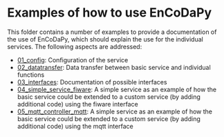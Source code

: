 # Examples of how to use EnCoDaPy
This folder contains a number of examples to provide a documentation of the use of EnCoDaPy, which should explain the use for the individual services. The following aspects are addressed:
- [01_config](./01_config/): Configuration of the service
- [02_datatransfer](./02_datatransfer/): Data transfer between basic service and individual functions
- [03_interfaces](03_interfaces): Documentation of possible interfaces
- [04_simple_service_fiware](./04_simple_service_fiware/): A simple service as an example of how the basic service could be extended to a custom service (by adding additional code) using the fiware interface
- [05_mqtt_controller_mqtt](./05_mqtt_controller_mqtt/): A simple service as an example of how the basic service could be extended to a custom service (by adding additional code) using the mqtt interface